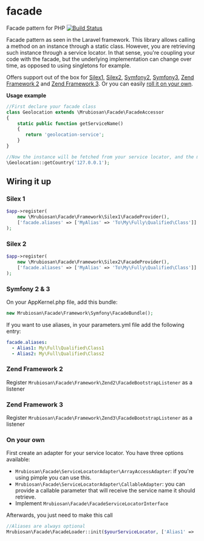 # facade
Facade pattern for PHP [![Build Status](https://travis-ci.org/mrubiosan/facade.svg?branch=master)](https://travis-ci.org/mrubiosan/facade)

Facade pattern as seen in the Laravel framework. This library allows calling a method
on an instance through a static class. However, you are retrieving such instance through a service locator. In that sense,
you're coupling your code with the facade, but the underlying implementation can change over time, as opposed to using singletons for example.

Offers support out of the box for [Silex1](#silex-1), [Silex2](#silex-2), [Symfony2](#symfony-2--3),
[Symfony3](#symfony-2--3), [Zend Framework 2](#zend-framework-2) and [Zend Framework 3](#zend-framework-3). Or you can easily [roll it on your own](#on-your-own).

**Usage example**
```php
//First declare your facade class
class Geolocation extends \Mrubiosan\Facade\FacadeAccessor
{
    static public function getServiceName()
    {
       return 'geolocation-service';
    }
}

//Now the instance will be fetched from your service locator, and the method called
\Geolocation::getCountry('127.0.0.1');
```

## Wiring it up

### Silex 1
```php
$app->register(
    new \Mrubiosan\Facade\Framework\Silex1\FacadeProvider(),
    ['facade.aliases' => ['MyAlias' => 'To\My\Fully\Qualified\Class']]
);
```
### Silex 2
```php
$app->register(
    new \Mrubiosan\Facade\Framework\Silex2\FacadeProvider(),
    ['facade.aliases' => ['MyAlias' => 'To\My\Fully\Qualified\Class']]
);
```
### Symfony 2 & 3
On your AppKernel.php file, add this bundle:
```php
new Mrubiosan\Facade\Framework\Symfony\FacadeBundle();
```
If you want to use aliases, in your parameters.yml file add the following entry:
```yml
facade.aliases:
  - Alias1: My\Full\Qualified\Class1
  - Alias2: My\Full\Qualified\Class2
```

### Zend Framework 2
Register ```Mrubiosan\Facade\Framework\Zend2\FacadeBootstrapListener``` as a listener

### Zend Framework 3
Register ```Mrubiosan\Facade\Framework\Zend3\FacadeBootstrapListener``` as a listener

### On your own
First create an adapter for your service locator. You have three options available:
* ```Mrubiosan\Facade\ServiceLocatorAdapter\ArrayAccessAdapter```: if you're using pimple you can use this.
* ```Mrubiosan\Facade\ServiceLocatorAdapter\CallableAdapter```: you can provide a callable parameter that will receive the service name it should retrieve.
* Implement ```Mrubiosan\Facade\FacadeServiceLocatorInterface```

Afterwards, you just need to make this call
```php
//Aliases are always optional
Mrubiosan\Facade\FacadeLoader::init($yourServiceLocator, ['Alias1' => 'To\Fully\Qualified\Class']);
```
